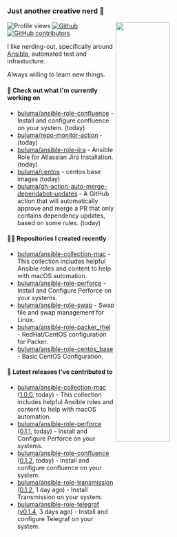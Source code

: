 ### Just another creative nerd 👋


![Profile views](https://gpvc.arturio.dev/buluma) <a href="https://gitstats.me/buluma">
  <img align="right" src="https://github-readme-stats.vercel.app/api?username=buluma&theme=gotham&show_icons=true" width="50%"/>
</a>
[![Github](https://img.shields.io/badge/-buluma-black?style=flat&labelColor=black&logo=github&logoColor=white&include_all_commits=true&count_private=true)](https://gitstats.me/buluma)
[![GitHub contributors](https://img.shields.io/github/contributors/buluma/badges.svg)](https://GitHub.com/buluma/badges/graphs/contributors/)

I like nerding-out, specifically around [Ansible](https://github.com/ansible/ansible), automated test and infrastucture.

Always willing to learn new things.

#### 👷 Check out what I'm currently working on

- [buluma/ansible-role-confluence](https://github.com/buluma/ansible-role-confluence) - Install and configure confluence on your system. (today)
- [buluma/repo-monitor-action](https://github.com/buluma/repo-monitor-action) -  (today)
- [buluma/ansible-role-jira](https://github.com/buluma/ansible-role-jira) - Ansible Role for Atlassian Jira Installation. (today)
- [buluma/centos](https://github.com/buluma/centos) - centos base images (today)
- [buluma/gh-action-auto-merge-dependabot-updates](https://github.com/buluma/gh-action-auto-merge-dependabot-updates) - A GitHub action that will automatically approve and merge a PR that only contains dependency updates, based on some rules. (today)

#### 👨‍💻 Repositories I created recently

- [buluma/ansible-collection-mac](https://github.com/buluma/ansible-collection-mac) - This collection includes helpful Ansible roles and content to help with macOS automation.
- [buluma/ansible-role-perforce](https://github.com/buluma/ansible-role-perforce) - Install and Configure Perforce on your systems.
- [buluma/ansible-role-swap](https://github.com/buluma/ansible-role-swap) - Swap file and swap management for Linux.
- [buluma/ansible-role-packer_rhel](https://github.com/buluma/ansible-role-packer_rhel) - RedHat/CentOS configuration for Packer.
- [buluma/ansible-role-centos_base](https://github.com/buluma/ansible-role-centos_base) - Basic CentOS Configuration.

#### 🚀 Latest releases I've contributed to

- [buluma/ansible-collection-mac](https://github.com/buluma/ansible-collection-mac) ([1.0.0](https://github.com/buluma/ansible-collection-mac/releases/tag/1.0.0), today) - This collection includes helpful Ansible roles and content to help with macOS automation.
- [buluma/ansible-role-perforce](https://github.com/buluma/ansible-role-perforce) ([0.1.1](https://github.com/buluma/ansible-role-perforce/releases/tag/0.1.1), today) - Install and Configure Perforce on your systems.
- [buluma/ansible-role-confluence](https://github.com/buluma/ansible-role-confluence) ([0.1.2](https://github.com/buluma/ansible-role-confluence/releases/tag/0.1.2), today) - Install and configure confluence on your system.
- [buluma/ansible-role-transmission](https://github.com/buluma/ansible-role-transmission) ([0.1.2](https://github.com/buluma/ansible-role-transmission/releases/tag/0.1.2), 1 day ago) - Install Transmission on your system.
- [buluma/ansible-role-telegraf](https://github.com/buluma/ansible-role-telegraf) ([v0.1.4](https://github.com/buluma/ansible-role-telegraf/releases/tag/v0.1.4), 3 days ago) - Install and configure Telegraf on your system.



